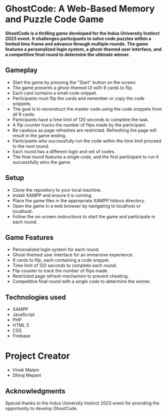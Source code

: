 # GhostCode: A Web-Based Memory and Puzzle Code Game
**GhostCode is a thrilling game developed for the Indus University Instinct 2023 event. It challenges participants to solve code puzzles within a limited time frame and advance through multiple rounds. The game features a personalized login system, a ghost-themed user interface, and a competitive final round to determine the ultimate winner.**

## Gameplay
* Start the game by pressing the "Start" button on the screen.
* The game presents a ghost-themed UI with 9 cards to flip.
* Each card contains a small code snippet.
* Participants must flip the cards and remember or copy the code snippets.
* The goal is to reconstruct the master code using the code snippets from all 9 cards.
* Participants have a time limit of 120 seconds to complete the task.
* A flip counter tracks the number of flips made by the participant.
* Be cautious as page refreshes are restricted. Refreshing the page will result in the game ending.
* Participants who successfully run the code within the time limit proceed to the next round.
* Each round has a different login and set of codes.
* The final round features a single code, and the first participant to run it successfully wins the game.

## Setup
* Clone the repository to your local machine.
* Install XAMPP and ensure it is running.
* Place the game files in the appropriate XAMPP htdocs directory.
* Open the game in a web browser by navigating to localhost or localhost:<port>.
* Follow the on-screen instructions to start the game and participate in each round.

## Game Features
* Personalized login system for each round.
* Ghost-themed user interface for an immersive experience.
* 9 cards to flip, each containing a code snippet.
* Time limit of 120 seconds to complete each round.
* Flip counter to track the number of flips made.
* Restricted page refresh mechanism to prevent cheating.
* Competitive final round with a single code to determine the winner.

## Technologies used
* XAMPP 
* JavaScript
* PHP
* HTML 5
* CSS
* Firebase

# Project Creator
* Vivek Malam
* Dhiraj Mepani

## Acknowledgments
Special thanks to the Indus University Instinct 2023 event for providing the opportunity to develop GhostCode.
